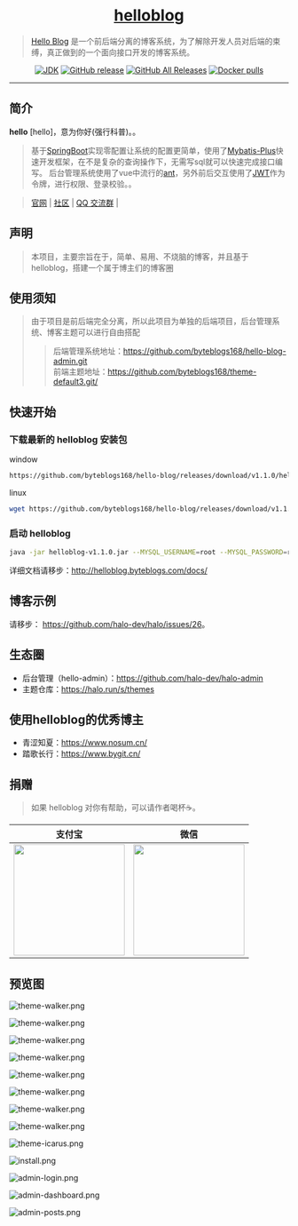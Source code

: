<h1 align="center"><a href="https://github.com/byteblogs168/hello-blog" target="_blank">helloblog</a></h1>

> [Hello Blog](http://helloblog.byteblogs.com/) 是一个前后端分离的博客系统，为了解除开发人员对后端的束缚，真正做到的一个面向接口开发的博客系统。

<p align="center">
<a href="#"><img alt="JDK" src="https://img.shields.io/badge/JDK-1.8-yellow.svg?style=flat-square"/></a>
<a href="#"><img alt="GitHub release" src="https://img.shields.io/github/release/halo-dev/halo.svg?style=flat-square"/></a>
<a href="#"><img alt="GitHub All Releases" src="https://img.shields.io/github/downloads/halo-dev/halo/total.svg?style=flat-square"></a>
<a href="#"><img alt="Docker pulls" src="https://img.shields.io/docker/pulls/ruibaby/halo?style=flat-square"></a>
</p>

------------------------------

## 简介

**hello** [hello]，意为你好(强行科普)。。

> 基于[SpringBoot](https://spring.io/projects/spring-boot/)实现零配置让系统的配置更简单，使用了[Mybatis-Plus](https://mp.baomidou.com/)快速开发框架，在不是复杂的查询操作下，无需写sql就可以快速完成接口编写。
> 后台管理系统使用了vue中流行的[ant](https://panjiachen.github.io/vue-element-admin-site/#/)，另外前后交互使用了[JWT](https://jwt.io/)作为令牌，进行权限、登录校验。。


> [官网](http://helloblog.byteblogs.com/) | [社区](https://byteblogs.com) | [QQ 交流群](shang.qq.com/wpa/qunwpa?idkey=4f8653da80e632ef86ca1d57ccf8751602940d1036c79b04a3a5bc668adf8864) | 

## 声明

> 本项目，主要宗旨在于，简单、易用、不烧脑的博客，并且基于helloblog，搭建一个属于博主们的博客圈

## 使用须知

>  由于项目是前后端完全分离，所以此项目为单独的后端项目，后台管理系统、博客主题可以进行自由搭配
>
>  > 后端管理系统地址：<https://github.com/byteblogs168/hello-blog-admin.git><br>
>  > 前端主题地址：<https://github.com/byteblogs168/theme-default3.git/><br>

## 快速开始

### 下载最新的 helloblog 安装包

window

```bash
https://github.com/byteblogs168/hello-blog/releases/download/v1.1.0/helloblog-v1.1.0.jar
```

linux

```bash
wget https://github.com/byteblogs168/hello-blog/releases/download/v1.1.0/helloblog-v1.1.0.jar
```

### 启动 helloblog 

```bash
java -jar helloblog-v1.1.0.jar --MYSQL_USERNAME=root --MYSQL_PASSWORD=root --MYSQL_DATABASE=jdbc:mysql://127.0.0.1:3306/helloblog?useSSL=false&characterEncoding=utf8 
```

详细文档请移步：<http://helloblog.byteblogs.com/docs/>

## 博客示例

请移步： <https://github.com/halo-dev/halo/issues/26>。

## 生态圈

- 后台管理（hello-admin）：<https://github.com/halo-dev/halo-admin>
- 主题仓库：<https://halo.run/s/themes>


## 使用helloblog的优秀博主

- 青涩知夏：<https://www.nosum.cn/>
- 踏歌长行：<https://www.bygit.cn/>

## 捐赠

> 如果 helloblog 对你有帮助，可以请作者喝杯☕️。

| 支付宝  | 微信 |
| :------------: |  :------------: |
| <img src="http://image.byteblogs.com/FvM2HsxIesxN41bPJCtRpUi8LQgA" width="200"/>  |  <img src="http://image.byteblogs.com/Fn33krSt1uIm4sgqBE67fkZL2-__" width="200"/>

## 预览图

![theme-walker.png](https://cos.nosum.cn/preview/helloblog-theme/helloblog-theme3-perview%20%281%29.png)

![theme-walker.png](https://cos.nosum.cn/preview/helloblog-theme/helloblog-theme3-perview%20%282%29.png)

![theme-walker.png](https://cos.nosum.cn/preview/helloblog-theme/helloblog-theme3-perview%20%283%29.png)

![theme-walker.png](https://cos.nosum.cn/preview/helloblog-theme/helloblog-theme3-perview%20%284%29.png)

![theme-walker.png](https://cos.nosum.cn/preview/helloblog-theme/helloblog-theme3-perview%20%285%29.png)

![theme-walker.png](https://cos.nosum.cn/preview/helloblog-theme/helloblog-theme3-perview%20%286%29.png)

![theme-walker.png](https://cos.nosum.cn/preview/helloblog-theme/helloblog-theme3-perview%20%287%29.png)


![theme-walker.png](https://cos.nosum.cn/preview/helloblog-admin/helloblog-admin-preview%20%282%29.png)

![theme-icarus.png](https://cos.nosum.cn/preview/helloblog-admin/helloblog-admin-preview%20%283%29.png)

![install.png](https://cos.nosum.cn/preview/helloblog-admin/helloblog-admin-preview%20%284%29.png)

![admin-login.png](https://cos.nosum.cn/preview/helloblog-admin/helloblog-admin-preview%20%285%29.png)

![admin-dashboard.png](https://cos.nosum.cn/preview/helloblog-admin/helloblog-admin-preview%20%286%29.png)

![admin-posts.png](https://cos.nosum.cn/preview/helloblog-admin/helloblog-admin-preview%20%287%29.png)